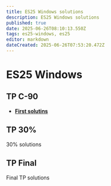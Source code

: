 ```yaml
---
title: ES25 Windows solutions
description: ES25 Windows solutions
published: true
date: 2025-06-26T08:10:13.550Z
tags: es25-windows, es25
editor: markdown
dateCreated: 2025-06-26T07:53:20.472Z
---
```


# ES25 Windows

## TP C-90
- **[First solutins](/solutions/windows/win-1st-sol)**

## TP 30%
30% solutions

## TP Final
Final TP solutions